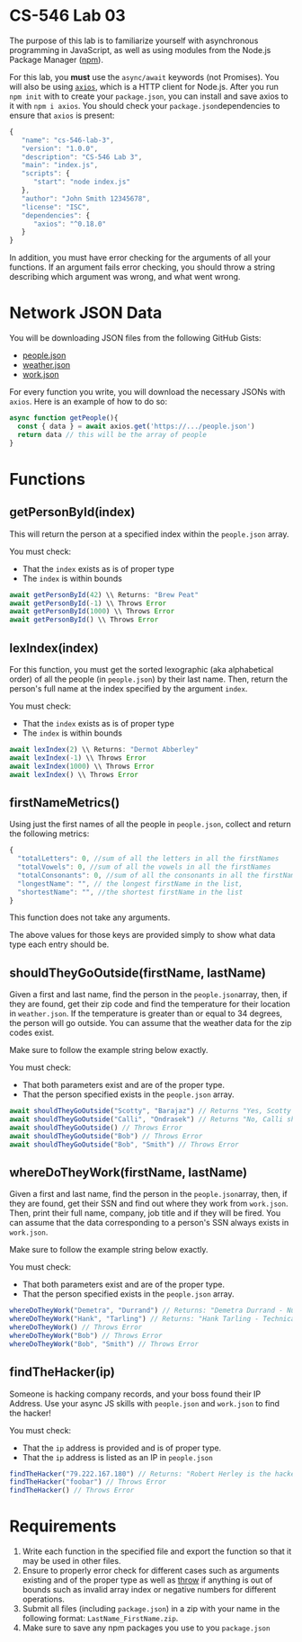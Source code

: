 # CS-546 Lab 03

The purpose of this lab is to familiarize yourself with asynchronous programming in JavaScript, as well as using modules from the Node.js Package Manager ([npm](https://www.npmjs.com/)).

For this lab, you **must** use the `async/await` keywords (not Promises). You will also be using [`axios`](https://github.com/axios/axios), which is a HTTP client for Node.js. After you run `npm init` with to create your `package.json`, you can install and save axios to it with `npm i axios`. You should check your `package.json`dependencies to ensure that `axios` is present:

```javascript
{
   "name": "cs-546-lab-3",
   "version": "1.0.0",
   "description": "CS-546 Lab 3",
   "main": "index.js",
   "scripts": {
      "start": "node index.js"
   },
   "author": "John Smith 12345678",
   "license": "ISC",
   "dependencies": {
      "axios": "^0.18.0"
   }
}
```

In addition, you must have error checking for the arguments of all your functions. If an argument fails error checking, you should throw a string describing which argument was wrong, and what went wrong.

# Network JSON Data

You will be downloading JSON files from the following GitHub Gists:

* [people.json](https://gist.githubusercontent.com/robherley/5112d73f5c69a632ef3ae9b7b3073f78/raw/24a7e1453e65a26a8aa12cd0fb266ed9679816aa/people.json)
* [weather.json](https://gist.githubusercontent.com/robherley/1b950dc4fbe9d5209de4a0be7d503801/raw/eee79bf85970b8b2b80771a66182aa488f1d7f29/weather.json)
* [work.json](https://gist.githubusercontent.com/robherley/61d560338443ba2a01cde3ad0cac6492/raw/8ea1be9d6adebd4bfd6cf4cc6b02ad8c5b1ca751/work.json)

For every function you write, you will download the necessary JSONs with `axios`. Here is an example of how to do so:

```javascript
async function getPeople(){
  const { data } = await axios.get('https://.../people.json')
  return data // this will be the array of people
}
```

# Functions

## getPersonById(index)

This will return the person at a specified index within the `people.json` array.

You must check:

* That the `index` exists as is of proper type
* The `index` is within bounds

```javascript
await getPersonById(42) \\ Returns: "Brew Peat"
await getPersonById(-1) \\ Throws Error
await getPersonById(1000) \\ Throws Error
await getPersonById() \\ Throws Error
```

## lexIndex(index)

For this function, you must get the sorted lexographic (aka alphabetical order) of all the people (in `people.json`) by their last name. Then, return the person's full name at the index specified by the argument `index`.

You must check:

* That the `index` exists as is of proper type
* The `index` is within bounds

```javascript
await lexIndex(2) \\ Returns: "Dermot Abberley"
await lexIndex(-1) \\ Throws Error
await lexIndex(1000) \\ Throws Error
await lexIndex() \\ Throws Error
```

## firstNameMetrics()

Using just the first names of all the people in `people.json`, collect and return the following metrics:

```javascript
{
  "totalLetters": 0, //sum of all the letters in all the firstNames
  "totalVowels": 0, //sum of all the vowels in all the firstNames
  "totalConsonants": 0, //sum of all the consonants in all the firstNames
  "longestName": "", // the longest firstName in the list,
  "shortestName": "", //the shortest firstName in the list
}
```

This function does not take any arguments.

The above values for those keys are provided simply to show what data type each entry should be.

## shouldTheyGoOutside(firstName, lastName)

Given a first and last name, find the person in the `people.json`array, then, if they are found, get their zip code and find the temperature for their location in `weather.json`. If the temperature is greater than or equal to 34 degrees, the person will go outside. You can assume that the weather data for the zip codes exist.

Make sure to follow the example string below exactly.

You must check:

* That both parameters exist and are of the proper type.
* That the person specified exists in the `people.json` array.

```javascript
await shouldTheyGoOutside("Scotty", "Barajaz") // Returns "Yes, Scotty should go outside."
await shouldTheyGoOutside("Calli", "Ondrasek") // Returns "No, Calli should not go outside."
await shouldTheyGoOutside() // Throws Error
await shouldTheyGoOutside("Bob") // Throws Error
await shouldTheyGoOutside("Bob", "Smith") // Throws Error
```

## whereDoTheyWork(firstName, lastName)

Given a first and last name, find the person in the `people.json`array, then, if they are found, get their SSN and find out where they work from `work.json`. Then, print their full name, company, job title and if they will be fired. You can assume that the data corresponding to a person's SSN always exists in `work.json`.

Make sure to follow the example string below exactly.

You must check:

* That both parameters exist and are of the proper type.
* That the person specified exists in the `people.json` array.

```javascript
whereDoTheyWork("Demetra", "Durrand") // Returns: "Demetra Durrand - Nuclear Power Engineer at Buzzshare. They will be fired."
whereDoTheyWork("Hank", "Tarling") // Returns: "Hank Tarling - Technical Writer at Babbleblab. They will not be fired."
whereDoTheyWork() // Throws Error
whereDoTheyWork("Bob") // Throws Error
whereDoTheyWork("Bob", "Smith") // Throws Error
```

## findTheHacker(ip)

Someone is hacking company records, and your boss found their IP Address. Use your async JS skills with `people.json` and `work.json` to find the hacker!

You must check:

* That the `ip` address is provided and is of proper type.
* That the `ip` address is listed as an IP in `people.json`

```javascript
findTheHacker("79.222.167.180") // Returns: "Robert Herley is the hacker!"
findTheHacker("foobar") // Throws Error
findTheHacker() // Throws Error
```

# Requirements

1. Write each function in the specified file and export the function so that it may be used in other files.
2. Ensure to properly error check for different cases such as arguments existing and of the proper type as well as [throw](https://developer.mozilla.org/en-US/docs/Web/JavaScript/Reference/Statements/throw) if anything is out of bounds such as invalid array index or negative numbers for different operations.
3. Submit all files (including `package.json`) in a zip with your name in the following format: `LastName_FirstName.zip`.
4. Make sure to save any npm packages you use to you `package.json`